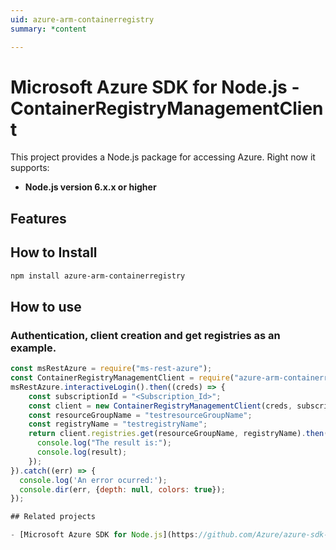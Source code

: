 ```yaml
---
uid: azure-arm-containerregistry
summary: *content

---
```

# Microsoft Azure SDK for Node.js - ContainerRegistryManagementClient
This project provides a Node.js package for accessing Azure. Right now it supports:
- **Node.js version 6.x.x or higher**

## Features


## How to Install

```bash
npm install azure-arm-containerregistry
```

## How to use

### Authentication, client creation and get registries as an example.

```javascript
const msRestAzure = require("ms-rest-azure");
const ContainerRegistryManagementClient = require("azure-arm-containerregistry");
msRestAzure.interactiveLogin().then((creds) => {
    const subscriptionId = "<Subscription_Id>";
    const client = new ContainerRegistryManagementClient(creds, subscriptionId);
    const resourceGroupName = "testresourceGroupName";
    const registryName = "testregistryName";
    return client.registries.get(resourceGroupName, registryName).then((result) => {
      console.log("The result is:");
      console.log(result);
    });
}).catch((err) => {
  console.log('An error ocurred:');
  console.dir(err, {depth: null, colors: true});
});

## Related projects

- [Microsoft Azure SDK for Node.js](https://github.com/Azure/azure-sdk-for-node)
